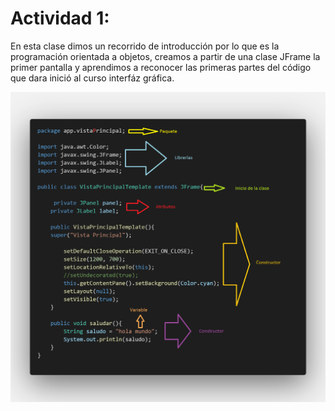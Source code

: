 # Actividad 1: 

En esta clase dimos un recorrido de introducción por lo que es la programación orientada a objetos, creamos a partir de una clase JFrame la primer pantalla y aprendimos a reconocer las primeras partes del código que dara inició al curso interfáz gráfica.

![imagen](./code.png)
